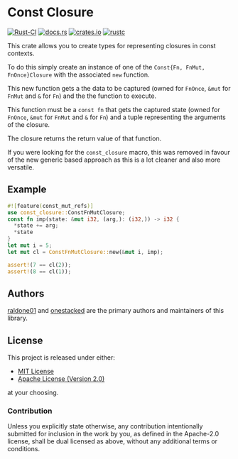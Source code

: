 # Const Closure

[![Rust-CI](https://github.com/chriss0612/const_closure/actions/workflows/rust.yml/badge.svg)](https://github.com/chriss0612/const_closure/actions/workflows/rust.yml)
[![docs.rs](https://docs.rs/const_closure/badge.svg)](https://docs.rs/const_closure)
[![crates.io](https://img.shields.io/crates/v/const_closure.svg)](https://crates.io/crates/const_closure)
[![rustc](https://img.shields.io/badge/rustc-nightly-lightgrey)](https://doc.rust-lang.org/nightly/std/)

<!-- The rest of this section comes straight from the crate docs from the source. -->

This crate allows you to create types for representing closures in const contexts.

To do this simply create an instance of one of the `Const{Fn, FnMut, FnOnce}Closure`
with the associated `new` function.

This new function gets a the data to be captured (owned for `FnOnce`, `&mut` for `FnMut` and `&` for `Fn`)
and the the function to execute.

This function must be a `const fn` that gets the captured state (owned for `FnOnce`, `&mut` for `FnMut` and `&` for `Fn`)
and a tuple representing the arguments of the closure.

The closure returns the return value of that function.

If you were looking for the `const_closure` macro, this was removed in favour of the new generic based approach
  as this is a lot cleaner and also more versatile.

## Example
```rust
#![feature(const_mut_refs)]
use const_closure::ConstFnMutClosure;
const fn imp(state: &mut i32, (arg,): (i32,)) -> i32 {
  *state += arg;
  *state
}
let mut i = 5;
let mut cl = ConstFnMutClosure::new(&mut i, imp);

assert!(7 == cl(2));
assert!(8 == cl(1));
```

Authors
-------

[raldone01](https://github.com/raldone01) and [onestacked](https://github.com/chriss0612) are the primary authors and maintainers of this library.

License
-------

This project is released under either:

- [MIT License](https://github.com/chriss0612/const_closure/blob/master/LICENSE-MIT)
- [Apache License (Version 2.0)](https://github.com/chriss0612/const_closure/blob/master/LICENSE-APACHE)

at your choosing.

### Contribution

Unless you explicitly state otherwise, any contribution intentionally
submitted for inclusion in the work by you, as defined in the Apache-2.0
license, shall be dual licensed as above, without any additional terms or
conditions.